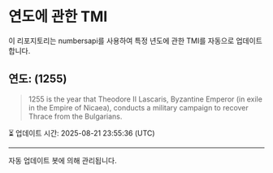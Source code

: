 
# 연도에 관한 TMI

이 리포지토리는 numbersapi를 사용하여 특정 년도에 관한 TMI를 자동으로 업데이트합니다.

## 연도: (1255)
> 1255 is the year that Theodore II Lascaris, Byzantine Emperor (in exile in the Empire of Nicaea), conducts a military campaign to recover Thrace from the Bulgarians.

⏳ 업데이트 시간: 2025-08-21 23:55:36 (UTC)

---
자동 업데이트 봇에 의해 관리됩니다.
